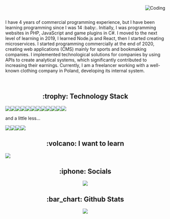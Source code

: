 <img align="right" alt="Coding" src="https://i.imgur.com/BKj1uQR.jpeg" />
<p>&nbsp;</p>

<p>I have 4 years of commercial programming experience, but I have been learning programming since I was 14 :baby:. Initially, I was programming websites in PHP, JavaScript and game plugins in C#. I moved to the next level of learning in 2019, I learned Node.js and React, then I started creating microservices. I started programming commercially at the end of 2020, creating web applications (CMS) mainly for sports and bookmaking companies. I implemented technological solutions for companies by using APIs to create analytical systems, which significantly contributed to increasing their earnings. Currently, I am a freelancer working with a well-known clothing company in Poland, developing its internal system.</p>

<p>&nbsp;</p>

<h2 align="center">:trophy: Technology Stack</h2>
<p><img src="https://img.shields.io/badge/TypeScript-007ACC?style=for-the-badge&logo=typescript&logoColor=white" /><img src="https://img.shields.io/badge/Node%20js-339933?style=for-the-badge&logo=nodedotjs&logoColor=white" /><img src="https://img.shields.io/badge/Express%20js-000000?style=for-the-badge&logo=express&logoColor=white" /><img src="https://img.shields.io/badge/JavaScript-323330?style=for-the-badge&logo=javascript&logoColor=F7DF1E" /><img src="https://img.shields.io/badge/React-20232A?style=for-the-badge&logo=react&logoColor=61DAFB" /><img src="https://img.shields.io/badge/next%20js-000000?style=for-the-badge&logo=nextdotjs&logoColor=white" /><img src="https://img.shields.io/badge/MySQL-005C84?style=for-the-badge&logo=mysql&logoColor=white" /><img src="https://img.shields.io/badge/redis-%23DD0031.svg?&style=for-the-badge&logo=redis&logoColor=white" /><img src="https://img.shields.io/badge/Linux-FCC624?style=for-the-badge&logo=linux&logoColor=black" /><img src="https://img.shields.io/badge/GitHub-100000?style=for-the-badge&logo=github&logoColor=white" /><img src="https://img.shields.io/badge/GitLab-330F63?style=for-the-badge&logo=gitlab&logoColor=white" /><img src="https://img.shields.io/badge/Docker-2CA5E0?style=for-the-badge&logo=docker&logoColor=white" /></p>

and a little less...

<p><img src="https://img.shields.io/badge/PHP-777BB4?style=for-the-badge&logo=php&logoColor=white" /><img src="https://img.shields.io/badge/Laravel-FF2D20?style=for-the-badge&logo=laravel&logoColor=white" /><img src="https://img.shields.io/badge/Vue%20js-35495E?style=for-the-badge&logo=vuedotjs&logoColor=4FC08D" /><img src="https://img.shields.io/badge/C%23-239120?style=for-the-badge&logo=csharp&logoColor=white" /></p>

<h2 align="center">:volcano: I want to learn</h2>

<p><img src="https://img.shields.io/badge/React_Native-20232A?style=for-the-badge&logo=react&logoColor=61DAFB" /></p>

<h2 align="center">:iphone: Socials</h2>

<p align="center"><a href="https://www.linkedin.com/in/damian-jo%C5%84ca-a920a9247/"><img src="https://img.shields.io/badge/LinkedIn-0077B5?style=for-the-badge&logo=linkedin&logoColor=white" /></a></p>

<h2 align="center">:bar_chart: Github Stats</h2>
<p align="center">

<img src="https://github-readme-streak-stats.herokuapp.com?user=Arrowkuu&theme=shadow-purple&hide_border=true&type=png" />

</p>
